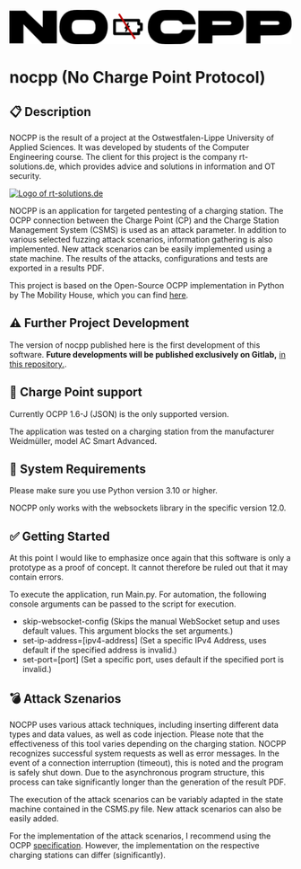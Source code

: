 [![Logo of NOCPP](logo.png)](https://github.com/leonard-voss/nocpp)
# nocpp (No Charge Point Protocol)
## :clipboard: Description
NOCPP is the result of a project at the Ostwestfalen-Lippe University of Applied Sciences. It was developed by students of the Computer Engineering course. The client for this project is the company rt-solutions.de, which provides advice and solutions in information and OT security.

[![Logo of rt-solutions.de](https://rt-solutions.de/wp-content/uploads/2023/12/rt-logo.svg)](https://rt-solutions.de/kompetenzen/ot-security/)


NOCPP is an application for targeted pentesting of a charging station. The OCPP connection between the Charge Point (CP) and the Charge Station Management System (CSMS) is used as an attack parameter. In addition to various selected fuzzing attack scenarios, information gathering is also implemented. New attack scenarios can be easily implemented using a state machine. The results of the attacks, configurations and tests are exported in a results PDF.

This project is based on the Open-Source OCPP implementation in Python by The Mobility House, which you can find [here](https://github.com/mobilityhouse/ocpp).

## :warning: Further Project Development
The version of nocpp published here is the first development of this software. **Future developments will be published exclusively on Gitlab,** [in this repository.](https://gitlab.com/rt-solutions.de/nocpp).

## :floppy_disk: Charge Point support

Currently OCPP 1.6-J (JSON) is the only supported version.

The application was tested on a charging station from the manufacturer Weidmüller, model AC Smart Advanced.

## :rocket: System Requirements

Please make sure you use Python version 3.10 or higher.

NOCPP only works with the websockets library in the specific version 12.0.

## :white_check_mark: Getting Started

At this point I would like to emphasize once again that this software is only a prototype as a proof of concept. It cannot therefore be ruled out that it may contain errors.

To execute the application, run Main.py.
For automation, the following console arguments can be passed to the script for execution.
<ul>
  <li>skip-websocket-config (Skips the manual WebSocket setup and uses default values. This argument blocks the set arguments.)</li>
  <li>set-ip-address=[ipv4-address] (Set a specific IPv4 Address, uses default if the specified address is invalid.)</li>
  <li>set-port=[port] (Set a specific port, uses default if the specified port is invalid.)</li>
</ul>

## :bomb: Attack Szenarios

NOCPP uses various attack techniques, including inserting different data types and data values, as well as code injection. Please note that the effectiveness of this tool varies depending on the charging station. NOCPP recognizes successful system requests as well as error messages. In the event of a connection interruption (timeout), this is noted and the program is safely shut down. Due to the asynchronous program structure, this process can take significantly longer than the generation of the result PDF.

The execution of the attack scenarios can be variably adapted in the state machine contained in the CSMS.py file. New attack scenarios can also be easily added.

For the implementation of the attack scenarios, I recommend using the OCPP [specification](https://openchargealliance.org/protocols/open-charge-point-protocol/). However, the implementation on the respective charging stations can differ (significantly).
